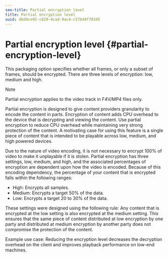 ```yaml
---
seo-title: Partial encryption level
title: Partial encryption level
uuid: dbd9ce92-c829-4cad-9ac4-c57bd4f70345
---
```


# Partial encryption level {#partial-encryption-level}

This packaging option specifies whether all frames, or only a subset of frames, should be encrypted. There are three levels of encryption: low, medium and high.

>[!NOTE]
>
>Partial encryption applies to the video track in F4V/MP4 files only.

Partial encryption is designed to give content providers granularity to encode the content in parts. Encryption of content adds CPU overhead to the device that is decrypting and viewing the content. Use partial encryption to reduce CPU overhead while maintaining very strong protection of the content. A motivating case for using this feature is a single piece of content that is intended to be playable across low, medium, and high powered devices.

Due to the nature of video encoding, it is not necessary to encrypt 100% of video to make it unplayable if it is stolen. Partial encryption has three settings, low, medium, and high, and the associated percentages of encryption are dependent upon how the video is encoded. Because of this encoding dependency, the percentage of your content that is encrypted falls within the following ranges:

* High: Encrypts all samples. 
* Medium: Encrypts a target 50% of the data. 
* Low: Encrypts a target 20 to 30% of the data.

These settings were designed using the following rule: Any content that is encrypted at the low setting is also encrypted at the medium setting. This ensures that the same piece of content distributed at low encryption by one party and distributed at medium encryption by another party does not compromise the protection of the content.

Example use case: Reducing the encryption level decreases the decryption overhead on the client and improves playback performance on low-end machines. 
